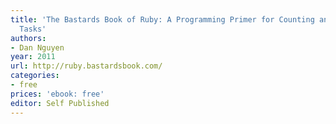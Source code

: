 ```yaml
---
title: 'The Bastards Book of Ruby: A Programming Primer for Counting and Other Unconventional
  Tasks'
authors:
- Dan Nguyen
year: 2011
url: http://ruby.bastardsbook.com/
categories:
- free
prices: 'ebook: free'
editor: Self Published
---
```

